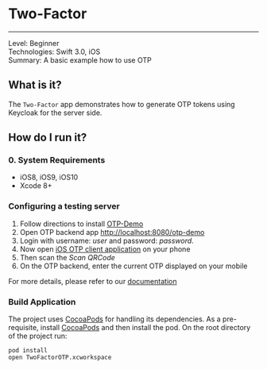 # Two-Factor
------------
Level: Beginner   
Technologies: Swift 3.0, iOS   
Summary: A basic example how to use OTP   

## What is it?

The ```Two-Factor``` app demonstrates how to generate OTP tokens using Keycloak for the server side.

## How do I run it?

### 0. System Requirements

* iOS8, iOS9, iOS10
* Xcode 8+

### Configuring a testing server

1. Follow directions to install [OTP-Demo](https://github.com/aerogear/aerogear-backend-cookbook/blob/master/OTP-demo/README.md)
1. Open OTP backend app [http://localhost:8080/otp-demo](http://localhost:8080/otp-demo)
1. Login with username: *user* and password: *password*.
1. Now open [iOS OTP client application](https://github.com/aerogear/aerogear-iOS-cookbook/tree/master/Two-Factor) on your phone
1. Then scan the *Scan QRCode*
1. On the OTP backend, enter the current OTP displayed on your mobile

For more details, please refer to our [documentation](http://aerogear.org/docs/specs/aerogear-security-otp/)

### Build Application

The project uses [CocoaPods](http://cocoapods.org) for handling its dependencies. As a pre-requisite, install [CocoaPods](http://blog.cocoapods.org/) and then install the pod. On the root directory of the project run:

```
pod install
open TwoFactorOTP.xcworkspace
```
